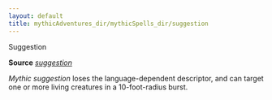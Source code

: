 ```yaml
---
layout: default
title: mythicAdventures_dir/mythicSpells_dir/suggestion
---
```

Suggestion

**Source** [_suggestion_](spells_dir/suggestion#_suggestion)

_Mythic suggestion_ loses the language-dependent descriptor, and can target one or more living creatures in a 10-foot-radius burst.

